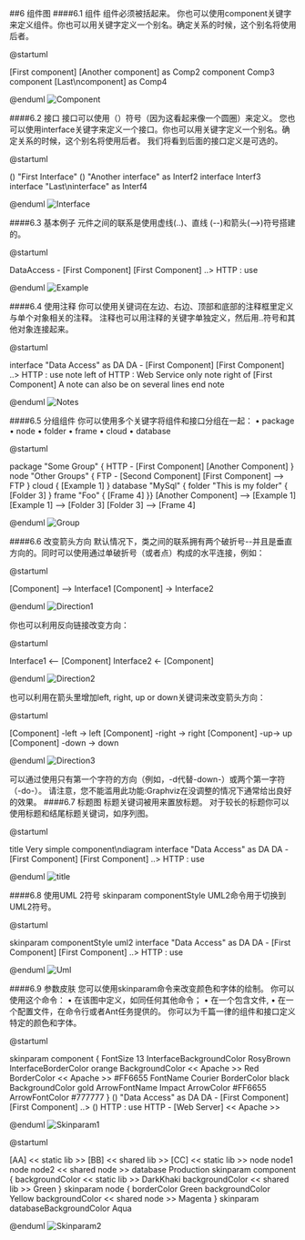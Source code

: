 ##6  组件图
####6.1  组件
组件必须被括起来。
你也可以使用component关键字来定义组件。你也可以用关键字定义一个别名。确定关系的时候，这个别名将使用后者。

@startuml

[First component]
[Another component] as Comp2
component Comp3
component [Last\ncomponent] as Comp4

@enduml
![Component][1]

####6.2  接口
接口可以使用（）符号（因为这看起来像一个圆圈）来定义。
您也可以使用interface关键字来定义一个接口。你也可以用关键字定义一个别名。确定关系的时候，这个别名将使用后者。
我们将看到后面的接口定义是可选的。

@startuml

() "First Interface"
() "Another interface" as Interf2
interface Interf3
interface "Last\ninterface" as Interf4

@enduml
![Interface][2]

####6.3  基本例子
元件之间的联系是使用虚线(..)、直线 (--)和箭头(-->)符号搭建的。

@startuml

DataAccess - [First Component]
[First Component] ..> HTTP : use

@enduml
![Example][3]

####6.4  使用注释
你可以使用关键词在左边、右边、顶部和底部的注释框里定义与单个对象相关的注释。
注释也可以用注释的关键字单独定义，然后用..符号和其他对象连接起来。

@startuml

interface "Data Access" as DA
DA - [First Component]
[First Component] ..> HTTP : use
note left of HTTP : Web Service only
note right of [First Component]
A note can also
be on several lines
end note

@enduml
![Notes][4]

####6.5  分组组件
你可以使用多个关键字将组件和接口分组在一起：
    • package
	• node
	• folder
	• frame
	• cloud
	• database

@startuml

package "Some Group" {
HTTP - [First Component]
[Another Component]
}
node "Other Groups" {
FTP - [Second Component]
[First Component] --> FTP
}
cloud {
[Example 1]
}
database "MySql" {
folder "This is my folder" {
[Folder 3]
}
frame "Foo" {
[Frame 4]
}}
[Another Component] --> [Example 1]
[Example 1] --> [Folder 3]
[Folder 3] --> [Frame 4]

@enduml
![Group][5]

####6.6  改变箭头方向
默认情况下，类之间的联系拥有两个破折号--并且是垂直方向的。同时可以使用通过单破折号（或者点）构成的水平连接，例如：

@startuml

[Component] --> Interface1
[Component] -> Interface2

@enduml
![Direction1][6]

你也可以利用反向链接改变方向：

@startuml

Interface1 <-- [Component]
Interface2 <- [Component]

@enduml
![Direction2][7]

也可以利用在箭头里增加left, right, up or down关键词来改变箭头方向：

@startuml

[Component] -left -> left
[Component] -right -> right
[Component] -up-> up
[Component] -down -> down

@enduml
![Direction3][8]

可以通过使用只有第一个字符的方向（例如，-d代替-down-）或两个第一字符（-do-）。
请注意，您不能滥用此功能:Graphviz在没调整的情况下通常给出良好的效果。
####6.7  标题图
标题关键词被用来置放标题。
对于较长的标题你可以使用标题和结尾标题关键词，如序列图。

@startuml

title Very simple component\ndiagram
interface "Data Access" as DA
DA - [First Component]
[First Component] ..> HTTP : use

@enduml
![title][9]

####6.8  使用UML 2符号
skinparam componentStyle UML2命令用于切换到UML2符号。

@startuml

skinparam componentStyle uml2
interface "Data Access" as DA
DA - [First Component]
[First Component] ..> HTTP : use

@enduml
![Uml][10]

####6.9  参数皮肤
您可以使用skinparam命令来改变颜色和字体的绘制。
你可以使用这个命令：
	• 在该图中定义，如同任何其他命令；
	• 在一个包含文件,
	• 在一个配置文件，在命令行或者Ant任务提供的。
你可以为千篇一律的组件和接口定义特定的颜色和字体。

@startuml

skinparam component {
FontSize 13
InterfaceBackgroundColor RosyBrown
InterfaceBorderColor orange
BackgroundColor << Apache >> Red
BorderColor << Apache >> #FF6655
FontName Courier
BorderColor black
BackgroundColor gold
ArrowFontName Impact
ArrowColor #FF6655
ArrowFontColor #777777
}
() "Data Access" as DA
DA - [First Component]
[First Component] ..> () HTTP : use
HTTP - [Web Server] << Apache >>

@enduml
![Skinparam1][11]

@startuml

[AA] << static lib >>
[BB] << shared lib >>
[CC] << static lib >>
node node1
node node2 << shared node >>
database Production
skinparam component {
backgroundColor << static lib >> DarkKhaki
backgroundColor << shared lib >> Green
}
skinparam node {
borderColor Green
backgroundColor Yellow
backgroundColor << shared node >> Magenta
}
skinparam databaseBackgroundColor Aqua

@enduml
![Skinparam2][12]


[1]: image/0601.png
[2]: image/0602.png
[3]: image/0603.png
[4]: image/0604.png
[5]: image/0605.png
[6]: image/0606.png
[7]: image/060601.png
[8]: image/060602.png
[9]: image/0607.png
[10]: image/0608.png
[11]: image/060901.png
[12]: image/060902.png